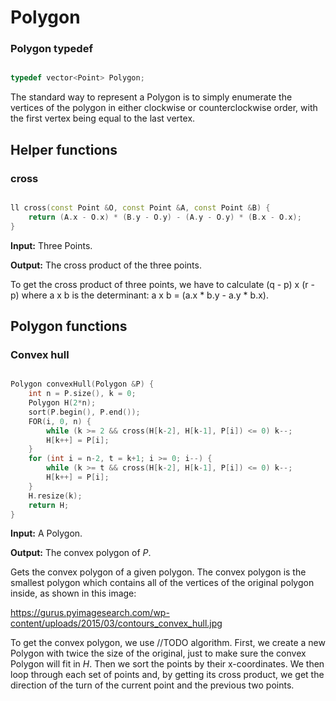 # Polygon

### Polygon typedef

```cpp

typedef vector<Point> Polygon;

```

The standard way to represent a Polygon is to simply enumerate the vertices of the polygon in either clockwise or counterclockwise order, with the first vertex being equal to the last vertex.

## Helper functions

### cross

```cpp

ll cross(const Point &O, const Point &A, const Point &B) {
	return (A.x - O.x) * (B.y - O.y) - (A.y - O.y) * (B.x - O.x);
}

```

**Input:** Three Points.

**Output:** The cross product of the three points.

To get the cross product of three points, we have to calculate (q - p) x (r - p) where a x b is the determinant: a x b = (a.x * b.y - a.y * b.x).

## Polygon functions

### Convex hull

```cpp

Polygon convexHull(Polygon &P) {
	int n = P.size(), k = 0;
	Polygon H(2*n);
	sort(P.begin(), P.end());
	FOR(i, 0, n) {
		while (k >= 2 && cross(H[k-2], H[k-1], P[i]) <= 0) k--;
		H[k++] = P[i];
	}
	for (int i = n-2, t = k+1; i >= 0; i--) {
		while (k >= t && cross(H[k-2], H[k-1], P[i]) <= 0) k--;
		H[k++] = P[i];
	}
	H.resize(k);
	return H;
}

```

**Input:** A Polygon.

**Output:** The convex polygon of _P_.

Gets the convex polygon of a given polygon. The convex polygon is the smallest polygon which contains all of the vertices of the original polygon inside, as shown in this image:

https://gurus.pyimagesearch.com/wp-content/uploads/2015/03/contours_convex_hull.jpg

To get the convex polygon, we use //TODO algorithm. First, we create a new Polygon with twice the size of the original, just to make sure the convex Polygon will fit in _H_. Then we sort the points by their x-coordinates. We then loop through each set of points and, by getting its cross product, we get the direction of the turn of the current point and the previous two points. 
